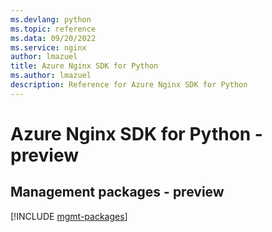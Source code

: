 ```yaml
---
ms.devlang: python
ms.topic: reference
ms.data: 09/20/2022
ms.service: nginx
author: lmazuel
title: Azure Nginx SDK for Python
ms.author: lmazuel
description: Reference for Azure Nginx SDK for Python
---
```

# Azure Nginx SDK for Python - preview

## Management packages - preview
[!INCLUDE [mgmt-packages](nginx-mgmt-index.md)]